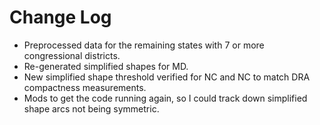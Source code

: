 # Change Log

- Preprocessed data for the remaining states with 7 or more congressional districts.
- Re-generated simplified shapes for MD.
- New simplified shape threshold verified for NC and NC to match DRA compactness measurements.
- Mods to get the code running again, so I could track down simplified shape arcs not being symmetric.